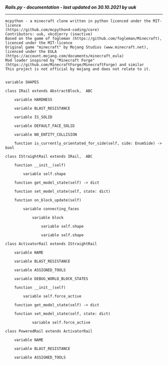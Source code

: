 ***Rails.py - documentation - last updated on 30.10.2021 by uuk***
___

    mcpython - a minecraft clone written in python licenced under the MIT-licence 
    (https://github.com/mcpython4-coding/core)
    Contributors: uuk, xkcdjerry (inactive)
    Based on the game of fogleman (https://github.com/fogleman/Minecraft), licenced under the MIT-licence
    Original game "minecraft" by Mojang Studios (www.minecraft.net), licenced under the EULA
    (https://account.mojang.com/documents/minecraft_eula)
    Mod loader inspired by "Minecraft Forge" (https://github.com/MinecraftForge/MinecraftForge) and similar
    This project is not official by mojang and does not relate to it.


    variable SHAPES

    class IRail extends AbstractBlock,  ABC

        variable HARDNESS

        variable BLAST_RESISTANCE

        variable IS_SOLID

        variable DEFAULT_FACE_SOLID

        variable NO_ENTITY_COLLISION

        function is_currently_orientated_for_side(self, side: EnumSide) -> bool

    class IStraightRail extends IRail,  ABC

        function __init__(self)

            variable self.shape

        function get_model_state(self) -> dict

        function set_model_state(self, state: dict)

        function on_block_update(self)

            variable connecting_faces

                variable block

                    variable self.shape

                    variable self.shape

    class ActivatorRail extends IStraightRail

        variable NAME

        variable BLAST_RESISTANCE

        variable ASSIGNED_TOOLS

        variable DEBUG_WORLD_BLOCK_STATES

        function __init__(self)

            variable self.force_active

        function get_model_state(self) -> dict

        function set_model_state(self, state: dict)

                variable self.force_active

    class PoweredRail extends ActivatorRail

        variable NAME

        variable BLAST_RESISTANCE

        variable ASSIGNED_TOOLS